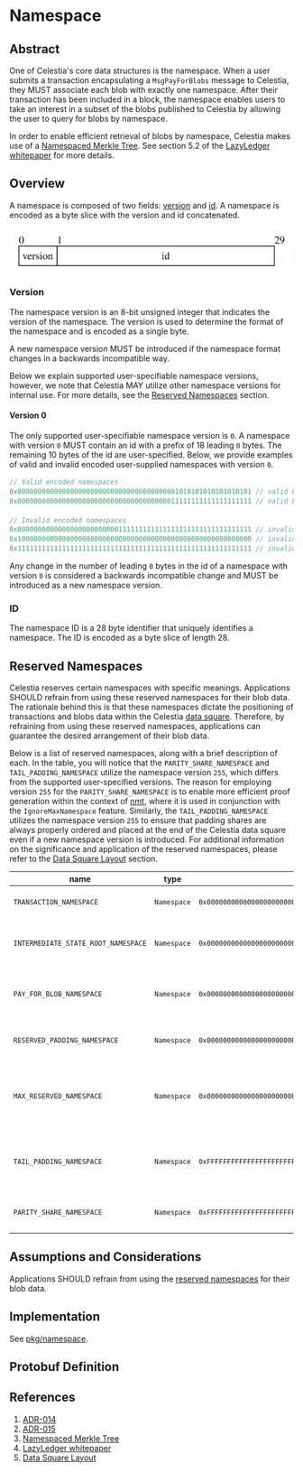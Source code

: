 # Namespace

<!-- toc -->

## Abstract

One of Celestia's core data structures is the namespace.
When a user submits a transaction encapsulating a `MsgPayForBlobs` message to Celestia, they MUST associate each blob with exactly one namespace.
After their transaction has been included in a block, the namespace enables users to take an interest in a subset of the blobs published to Celestia by allowing the user to query for blobs by namespace.

In order to enable efficient retrieval of blobs by namespace, Celestia makes use of a [Namespaced Merkle Tree](https://github.com/celestiaorg/nmt).
See section 5.2 of the [LazyLedger whitepaper](https://arxiv.org/pdf/1905.09274.pdf) for more details.

## Overview

A namespace is composed of two fields: [version](#version) and [id](#id).
A namespace is encoded as a byte slice with the version and id concatenated.

![namespace](./figures/namespace.svg)

### Version

The namespace version is an 8-bit unsigned integer that indicates the version of the namespace.
The version is used to determine the format of the namespace and
is encoded as a single byte.
<!-- It may be useful to indicate the endianness of the encoding) -->
A new namespace version MUST be introduced if the namespace format changes in a backwards incompatible way.

Below we explain supported user-specifiable namespace versions,
however, we note that Celestia MAY utilize other namespace versions for internal use.
For more details, see the [Reserved Namespaces](#reserved-namespaces) section.

#### Version 0

The only supported user-specifiable namespace version is `0`.
A namespace with version `0` MUST contain an id with a prefix of 18 leading `0` bytes.
The remaining 10 bytes of the id are user-specified.
Below, we provide examples of valid and invalid encoded user-supplied namespaces with version `0`.

```go
// Valid encoded namespaces
0x0000000000000000000000000000000000000001010101010101010101 // valid blob namespace
0x0000000000000000000000000000000000000011111111111111111111 // valid blob namespace

// Invalid encoded namespaces
0x0000000000000000000000000111111111111111111111111111111111 // invalid because it does not have 18 leading 0 bytes
0x1000000000000000000000000000000000000000000000000000000000 // invalid because it does not have version 0
0x1111111111111111111111111111111111111111111111111111111111 // invalid because it does not have version 0
```

Any change in the number of leading `0` bytes in the id of a namespace with version `0` is considered a backwards incompatible change and MUST be introduced as a new namespace version.

### ID

The namespace ID is a 28 byte identifier that uniquely identifies a namespace.
The ID is encoded as a byte slice of length 28.
<!-- It may be useful to indicate the endianness of the encoding) -->

## Reserved Namespaces

Celestia reserves certain namespaces with specific meanings.
Applications SHOULD refrain from using these reserved namespaces for their blob data. <!-- the implication of this is still under investigation, but it is prudent to advise app developers not using this namespace -->
The rationale behind this is that these namespaces dictate the positioning of transactions and blobs data within the Celestia [data square](./data-square-layout.md).
Therefore, by refraining from using these reserved namespaces, applications can guarantee the desired arrangement of their blob data.

Below is a list of reserved namespaces, along with a brief description of each.
In the table, you will notice that the `PARITY_SHARE_NAMESPACE` and `TAIL_PADDING_NAMESPACE` utilize the namespace version `255`, which differs from the supported user-specified versions.
The reason for employing version `255` for the `PARITY_SHARE_NAMESPACE` is to enable more efficient proof generation within the context of [nmt](https://github.com/celestiaorg/nmt), where it is used in conjunction with the `IgnoreMaxNamespace` feature.
Similarly, the `TAIL_PADDING_NAMESPACE` utilizes the namespace version `255` to ensure that padding shares are always properly ordered and placed at the end of the Celestia data square even if a new namespace version is introduced.
For additional information on the significance and application of the reserved namespaces, please refer to the [Data Square Layout](./data-square-layout.md) section.

| name                                | type        | value                                                          | description                                                                                          |
|-------------------------------------|-------------|----------------------------------------------------------------|------------------------------------------------------------------------------------------------------|
| `TRANSACTION_NAMESPACE`             | `Namespace` | `0x0000000000000000000000000000000000000000000000000000000001` | Transactions: requests that modify the state.                                                        |
| `INTERMEDIATE_STATE_ROOT_NAMESPACE` | `Namespace` | `0x0000000000000000000000000000000000000000000000000000000002` | Intermediate state roots, committed after every transaction.                                         |
| `PAY_FOR_BLOB_NAMESPACE`            | `Namespace` | `0x0000000000000000000000000000000000000000000000000000000004` | Namespace reserved for transactions that contain a PayForBlob.                                       |
| `RESERVED_PADDING_NAMESPACE`        | `Namespace` | `0x00000000000000000000000000000000000000000000000000000000FF` | Padding after all reserved namespaces but before blobs.                                              |
| `MAX_RESERVED_NAMESPACE`            | `Namespace` | `0x00000000000000000000000000000000000000000000000000000000FF` | Max reserved namespace is lexicographically the largest namespace that is reserved for protocol use. |
| `TAIL_PADDING_NAMESPACE`            | `Namespace` | `0xFFFFFFFFFFFFFFFFFFFFFFFFFFFFFFFFFFFFFFFFFFFFFFFFFFFFFFFFFE` | Tail padding for blobs: padding after all blobs to fill up the original data square.                 |
| `PARITY_SHARE_NAMESPACE`            | `Namespace` | `0xFFFFFFFFFFFFFFFFFFFFFFFFFFFFFFFFFFFFFFFFFFFFFFFFFFFFFFFFFF` | Parity shares: extended shares in the available data matrix.                                         |

## Assumptions and Considerations

Applications SHOULD refrain from using the [reserved namespaces](#reserved-namespaces) for their blob data.

## Implementation

See [pkg/namespace](../../../pkg/namespace).

## Protobuf Definition

<!-- TODO: Add protobuf definition for namespace -->

## References

1. [ADR-014](../../../docs/architecture/adr-014-versioned-namespaces.md)
1. [ADR-015](../../../docs/architecture/adr-015-namespace-id-size.md)
1. [Namespaced Merkle Tree](https://github.com/celestiaorg/nmt)
1. [LazyLedger whitepaper](https://arxiv.org/pdf/1905.09274.pdf)
1. [Data Square Layout](./data-square-layout.md)
